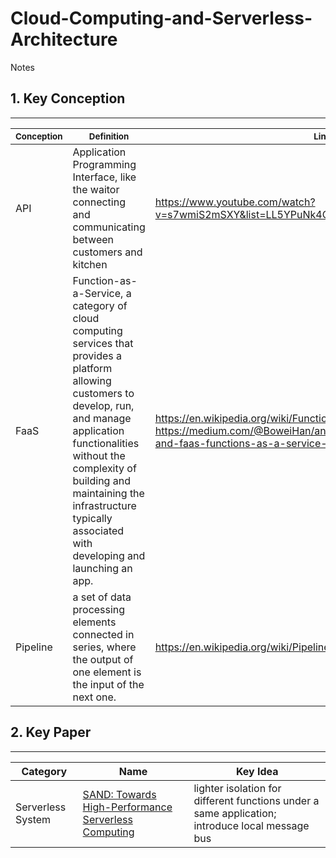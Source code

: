 # Cloud-Computing-and-Serverless-Architecture
Notes 
## 1. Key Conception
----------------------------------------------
|<sub> Conception </sub>|<sub>Definition </sub>|<sub> Link </sub>|
|----------------|--------------------------------------------------------------|----------------------|
|API	|Application Programming Interface, like the waitor connecting and communicating between customers and kitchen	|https://www.youtube.com/watch?v=s7wmiS2mSXY&list=LL5YPuNk4OqeQ1uHDlVNR0lQ&index=2&t=0s	|
|FaaS	|Function-as-a-Service, a category of cloud computing services that provides a platform allowing customers to develop, run, and manage application functionalities without the complexity of building and maintaining the infrastructure typically associated with developing and launching an app.	| https://en.wikipedia.org/wiki/Function_as_a_service and https://medium.com/@BoweiHan/an-introduction-to-serverless-and-faas-functions-as-a-service-fb5cec0417b2 |
| Pipeline | a set of data processing elements connected in series, where the output of one element is the input of the next one. |https://en.wikipedia.org/wiki/Pipeline_(computing) |


## 2. Key Paper
----------------------------------------------
| Category | Name | Key Idea |
|----------------|--------------------------------------------------------------|----------------------|
| Serverless System | [SAND: Towards High-Performance Serverless Computing](https://scholar.google.com/scholar?hl=en&as_sdt=0%2C5&q=SAND%3A+Towards+High-Performance+Serverless+Computing&btnG=) | lighter isolation for different functions under a same application; introduce local message bus|
